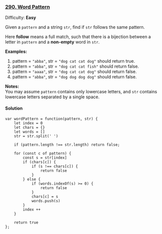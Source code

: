 ### [290\. Word Pattern](https://leetcode.com/problems/word-pattern/description/)

Difficulty: **Easy**

Given a `pattern` and a string `str`, find if `str` follows the same pattern.

Here **follow** means a full match, such that there is a bijection between a letter in `pattern` and a **non-empty** word in `str`.

**Examples:**  

1.  pattern = `"abba"`, str = `"dog cat cat dog"` should return true.
2.  pattern = `"abba"`, str = `"dog cat cat fish"` should return false.
3.  pattern = `"aaaa"`, str = `"dog cat cat dog"` should return false.
4.  pattern = `"abba"`, str = `"dog dog dog dog"` should return false.

**Notes:**  
You may assume `pattern` contains only lowercase letters, and `str` contains lowercase letters separated by a single space.



#### Solution
```
var wordPattern = function(pattern, str) {
    let index = 0
    let chars = {}
    let words = []
    str = str.split(' ')
    
    if (pattern.length !== str.length) return false;
​
    for (const c of pattern) {
        const s = str[index]
        if (chars[c]) {
            if (s !== chars[c]) {
                return false
            }
        } else {
            if (words.indexOf(s) >= 0) {
                return false
            } 
            chars[c] = s
            words.push(s)
        }
        index ++
    }
​
    return true
};
```